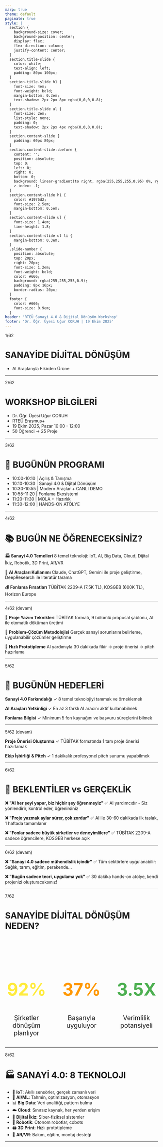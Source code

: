 ```yaml
---
marp: true
theme: default
paginate: true
style: |
  section {
    background-size: cover;
    background-position: center;
    display: flex;
    flex-direction: column;
    justify-content: center;
  }
  section.title-slide {
    color: white;
    text-align: left;
    padding: 80px 100px;
  }
  section.title-slide h1 {
    font-size: 4em;
    font-weight: bold;
    margin-bottom: 0.3em;
    text-shadow: 2px 2px 8px rgba(0,0,0,0.8);
  }
  section.title-slide ul {
    font-size: 2em;
    list-style: none;
    padding: 0;
    text-shadow: 2px 2px 4px rgba(0,0,0,0.8);
  }
  section.content-slide {
    padding: 60px 80px;
  }
  section.content-slide::before {
    content: '';
    position: absolute;
    top: 0;
    left: 0;
    right: 0;
    bottom: 0;
    background: linear-gradient(to right, rgba(255,255,255,0.95) 0%, rgba(255,255,255,0.95) 60%, transparent 100%);
    z-index: -1;
  }
  section.content-slide h1 {
    color: #1976d2;
    font-size: 2.5em;
    margin-bottom: 0.5em;
  }
  section.content-slide ul {
    font-size: 1.4em;
    line-height: 1.8;
  }
  section.content-slide ul li {
    margin-bottom: 0.3em;
  }
  .slide-number {
    position: absolute;
    top: 20px;
    right: 20px;
    font-size: 1.2em;
    font-weight: bold;
    color: #666;
    background: rgba(255,255,255,0.9);
    padding: 8px 16px;
    border-radius: 20px;
  }
  footer {
    color: #666;
    font-size: 0.9em;
  }
header: 'RTEÜ Sanayi 4.0 & Dijital Dönüşüm Workshop'
footer: 'Dr. Öğr. Üyesi Uğur CORUH | 19 Ekim 2025'
---
```


<!-- _class: title-slide -->
<!-- _backgroundImage: url('../images/slide-01-1.jpg') -->

<div class="slide-number">1/62</div>

# SANAYİDE DİJİTAL DÖNÜŞÜM

- AI Araçlarıyla Fikirden Ürüne

---

<!-- _class: title-slide -->
<!-- _backgroundImage: url('../images/slide-02-1.jpg') -->

<div class="slide-number">2/62</div>

# WORKSHOP BİLGİLERİ

- Dr. Öğr. Üyesi Uğur CORUH
- RTEÜ Erasmus+
- 19 Ekim 2025, Pazar 10:00 - 12:00
- 50 Öğrenci → 25 Proje

---

<!-- _class: content-slide -->
<!-- _backgroundImage: url('../images/slide-03-1.jpg') -->

<div class="slide-number">3/62</div>

# 📅 BUGÜNÜN PROGRAMI

- 10:00-10:10 | Açılış & Tanışma
- 10:10-10:30 | Sanayi 4.0 & Dijital Dönüşüm
- 10:30-10:55 | Modern Araçlar + CANLI DEMO
- 10:55-11:20 | Fonlama Ekosistemi
- 11:20-11:30 | MOLA + Hazırlık
- 11:30-12:00 | HANDS-ON ATÖLYE

---

<!-- _class: content-slide -->
<!-- _backgroundImage: url('../images/slide-04-1.jpg') -->

<div class="slide-number">4/62</div>

# 📚 BUGÜN NE ÖĞRENECEKSİNİZ?

**🏭 Sanayi 4.0 Temelleri**
8 temel teknoloji: IoT, AI, Big Data, Cloud, Dijital İkiz, Robotik, 3D Print, AR/VR

**🤖 AI Araçları Kullanımı**
Claude, ChatGPT, Gemini ile proje geliştirme, DeepResearch ile literatür tarama

**💰 Fonlama Fırsatları**
TÜBİTAK 2209-A (7.5K TL), KOSGEB (600K TL), Horizon Europe

---

<!-- _class: content-slide -->
<!-- _backgroundImage: url('../images/slide-04-1.jpg') -->

<div class="slide-number">4/62 (devam)</div>

**📝 Proje Yazım Teknikleri**
TÜBİTAK formatı, 9 bölümlü proposal şablonu, AI ile otomatik döküman üretimi

**🎯 Problem-Çözüm Metodolojisi**
Gerçek sanayi sorunlarını belirleme, uygulanabilir çözümler geliştirme

**🚀 Hızlı Prototipleme**
AI yardımıyla 30 dakikada fikir → proje önerisi → pitch hazırlama

---

<!-- _class: content-slide -->
<!-- _backgroundImage: url('../images/slide-05-1.jpg') -->

<div class="slide-number">5/62</div>

# 🎯 BUGÜNÜN HEDEFLERİ

**Sanayi 4.0 Farkındalığı**
✓ 8 temel teknolojiyi tanımak ve örneklemek

**AI Araçları Yetkinliği**
✓ En az 3 farklı AI aracını aktif kullanabilmek

**Fonlama Bilgisi**
✓ Minimum 5 fon kaynağını ve başvuru süreçlerini bilmek

---

<!-- _class: content-slide -->
<!-- _backgroundImage: url('../images/slide-05-1.jpg') -->

<div class="slide-number">5/62 (devam)</div>

**Proje Önerisi Oluşturma**
✓ TÜBİTAK formatında 1 tam proje önerisi hazırlamak

**Ekip İşbirliği & Pitch**
✓ 1 dakikalık profesyonel pitch sunumu yapabilmek

---

<!-- _class: content-slide -->
<!-- _backgroundImage: url('../images/slide-06-1.jpg') -->

<div class="slide-number">6/62</div>

# 🤔 BEKLENTİLER vs GERÇEKLİK

**❌ "AI her şeyi yapar, biz hiçbir şey öğrenmeyiz"**
✅ AI yardımcıdır - Siz yönlendirir, kontrol eder, öğrenirsiniz

**❌ "Proje yazmak aylar sürer, çok zordur"**
✅ AI ile 30-60 dakikada ilk taslak, 1 haftada tamamlanır

**❌ "Fonlar sadece büyük şirketler ve deneyimlilere"**
✅ TÜBİTAK 2209-A sadece öğrencilere, KOSGEB herkese açık

---

<!-- _class: content-slide -->
<!-- _backgroundImage: url('../images/slide-06-1.jpg') -->

<div class="slide-number">6/62 (devam)</div>

**❌ "Sanayi 4.0 sadece mühendislik içindir"**
✅ Tüm sektörlere uygulanabilir: Sağlık, tarım, eğitim, perakende...

**❌ "Bugün sadece teori, uygulama yok"**
✅ 30 dakika hands-on atölye, kendi projenizi oluşturacaksınız!

---

<!-- _class: title-slide -->
<!-- _backgroundImage: url('../images/slide-07-1.jpg') -->

<div class="slide-number">7/62</div>

# SANAYİDE DİJİTAL DÖNÜŞÜM NEDEN?

<div style="display: grid; grid-template-columns: repeat(3, 1fr); gap: 40px; margin-top: 80px; text-align: center;">
  <div>
    <h2 style="font-size: 4em; color: #ffeb3b;">92%</h2>
    <p style="font-size: 1.5em;">Şirketler dönüşüm planlıyor</p>
  </div>
  <div>
    <h2 style="font-size: 4em; color: #ff9800;">37%</h2>
    <p style="font-size: 1.5em;">Başarıyla uyguluyor</p>
  </div>
  <div>
    <h2 style="font-size: 4em; color: #4caf50;">3.5X</h2>
    <p style="font-size: 1.5em;">Verimlilik potansiyeli</p>
  </div>
</div>

---

<!-- _class: content-slide -->
<!-- _backgroundImage: url('../images/slide-08-1.jpg') -->

<div class="slide-number">8/62</div>

# 🏭 SANAYİ 4.0: 8 TEKNOLOJI

- 🔗 **IoT**: Akıllı sensörler, gerçek zamanlı veri
- 🧠 **AI/ML**: Tahmin, optimizasyon, otomasyon
- 📊 **Big Data**: Veri analitiği, pattern bulma
- ☁️ **Cloud**: Sınırsız kaynak, her yerden erişim
- 🔄 **Dijital İkiz**: Siber-fiziksel sistemler
- 🤖 **Robotik**: Otonom robotlar, cobots
- 🖨️ **3D Print**: Hızlı prototipleme
- 🥽 **AR/VR**: Bakım, eğitim, montaj desteği

---

<!-- Diğer slaytlar benzer şekilde düzenlenecek... -->
<!-- Bu şablon üzerinden tüm slaytları güncelleyebiliriz -->

